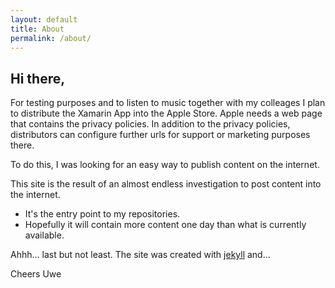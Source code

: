 ```yaml
---
layout: default
title: About
permalink: /about/
---
```


## Hi there,

For testing purposes and to listen to music together with my colleages I plan to distribute the Xamarin App into the Apple Store. 
Apple needs a web page that contains the privacy policies. In addition to the privacy policies, distributors can configure further urls for support or marketing purposes there.

To do this, I was looking for an easy way to publish content on the internet.

This site is the result of an almost endless investigation to post content into the internet.
- It's the entry point to my repositories.
- Hopefully it will contain more content one day than what is currently available.

Ahhh... last but not least.
The site was created with [jekyll](https://jekyllrb.com)  and...

Cheers Uwe


